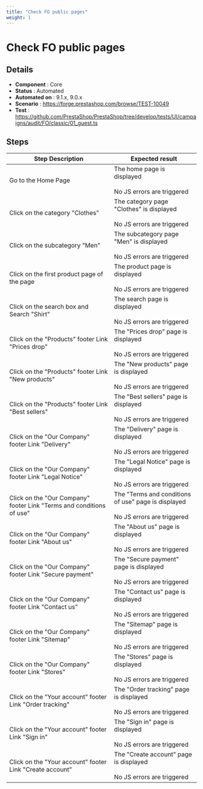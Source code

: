 ```yaml
---
title: "Check FO public pages"
weight: 1
---
```


# Check FO public pages
## Details
* **Component** : Core
* **Status** : Automated
* **Automated on** : 9.1.x, 9.0.x
* **Scenario** : https://forge.prestashop.com/browse/TEST-10049
* **Test** : https://github.com/PrestaShop/PrestaShop/tree/develop/tests/UI/campaigns/audit/FO/classic/01_guest.ts

## Steps
| Step Description | Expected result |
| ----- | ----- |
| Go to the Home Page | The home page is displayed<br><br>No JS errors are triggered |
| Click on the category "Clothes" | The category page "Clothes" is displayed<br><br>No JS errors are triggered |
| Click on the subcategory "Men" | The subcategory page "Men" is displayed<br><br>No JS errors are triggered |
| Click on the first product page of the page | The product page is displayed<br><br>No JS errors are triggered |
| Click on the search box and Search "Shirt" | The search page is displayed<br><br>No JS errors are triggered |
| Click on the "Products" footer Link "Prices drop" | The "Prices drop" page is displayed<br><br>No JS errors are triggered |
| Click on the "Products" footer Link "New products" | The "New products" page is displayed<br><br>No JS errors are triggered |
| Click on the "Products" footer Link "Best sellers" | The "Best sellers" page is displayed<br><br>No JS errors are triggered |
| Click on the "Our Company" footer Link "Delivery" | The "Delivery" page is displayed<br><br>No JS errors are triggered |
| Click on the "Our Company" footer Link "Legal Notice" | The "Legal Notice" page is displayed<br><br>No JS errors are triggered |
| Click on the "Our Company" footer Link "Terms and conditions of use" | The "Terms and conditions of use" page is displayed<br><br>No JS errors are triggered |
| Click on the "Our Company" footer Link "About us" | The "About us" page is displayed<br><br>No JS errors are triggered |
| Click on the "Our Company" footer Link "Secure payment" | The "Secure payment" page is displayed<br><br>No JS errors are triggered |
| Click on the "Our Company" footer Link "Contact us" | The "Contact us" page is displayed<br><br>No JS errors are triggered |
| Click on the "Our Company" footer Link "Sitemap" | The "Sitemap" page is displayed<br><br>No JS errors are triggered |
| Click on the "Our Company" footer Link "Stores" | The "Stores" page is displayed<br><br>No JS errors are triggered |
| Click on the "Your account" footer Link "Order tracking" | The "Order tracking" page is displayed<br><br>No JS errors are triggered |
| Click on the "Your account" footer Link "Sign in" | The "Sign in" page is displayed<br><br>No JS errors are triggered |
| Click on the "Your account" footer Link "Create account" | The "Create account" page is displayed<br><br>No JS errors are triggered |
